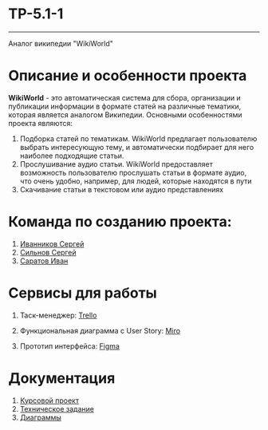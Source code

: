 # TP-5.1-1
-----------
Аналог википедии "WikiWorld" <br />

# Описание и особенности проекта
<strong>WikiWorld</strong> - это автоматическая система для сбора, организации и публикации информации в формате статей на различные тематики, которая является аналогом Википедии. Основными особенностями проекта являются:
1. Подборка статей по тематикам. WikiWorld предлагает пользователю выбрать интересующую тему, и автоматически подбирает для него наиболее подходящие статьи.
2. Прослушивание аудио статьи. WikiWorld предоставляет возможность пользователю прослушать статьи в формате аудио, что очень удобно, например, для людей, которые находятся в пути
3. Скачивание статьи в текстовом или аудио представлениях

# Команда по созданию проекта:

1. [Иванников Сергей](https://github.com/IvannikovS) <br />
2. [Сильнов Сергей](https://github.com/cr1stal165) <br />
3. [Саратов Иван](https://github.com/ivirmn) <br />

# Сервисы для работы

1. Таск-менеджер: [Trello](https://trello.com/b/EdGDby24/%D0%B0%D0%BD%D0%B0%D0%BB%D0%BE%D0%B3-%D0%B2%D0%B8%D0%BA%D0%B8%D0%BF%D0%B5%D0%B4%D0%B8%D0%B8) <br />

2. Функциональная диаграмма с User Story: [Miro](https://miro.com/app/board/uXjVMe9HOf4=/?share_link_id=191011390342) <br />

3. Прототип интерфейса: [Figma](https://www.figma.com/file/lbwCyNJmzD3AKl5oquqVBu/WikiWorld?node-id=0%3A1&t=4BweVBgmoZyOHkVO-1) <br />

# Документация

1. [Курсовой проект](https://github.com/IvannikovS/TP-5.1-1/tree/main/Документация)
2. [Техническое задание](https://github.com/IvannikovS/TP-5.1-1/tree/main/Документация)
3. [Диаграммы](https://github.com/IvannikovS/TP-5.1-1/tree/main/Диаграммы)
